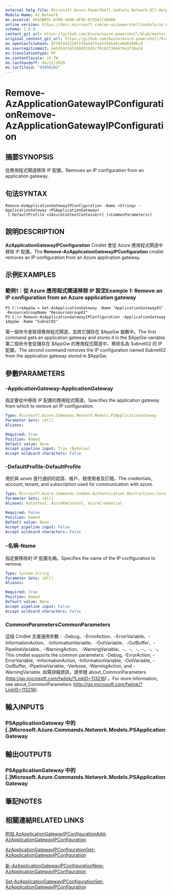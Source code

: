 ```yaml
---
external help file: Microsoft.Azure.PowerShell.Cmdlets.Network.dll-Help.xml
Module Name: Az.Network
ms.assetid: 6943BB5C-D709-4A80-AF5E-DC9501C20680
online version: https://docs.microsoft.com/en-us/powershell/module/az.network/remove-azapplicationgatewayipconfiguration
schema: 2.0.0
content_git_url: https://github.com/Azure/azure-powershell/blob/master/src/Network/Network/help/Remove-AzApplicationGatewayIPConfiguration.md
original_content_git_url: https://github.com/Azure/azure-powershell/blob/master/src/Network/Network/help/Remove-AzApplicationGatewayIPConfiguration.md
ms.openlocfilehash: 87f6f441220f1f8ab47fee5356bddca8d02b96c0
ms.sourcegitcommit: 6a91b4c545350d316d3cf8c62f384478e3f3ba24
ms.translationtype: MT
ms.contentlocale: zh-TW
ms.lasthandoff: 04/21/2020
ms.locfileid: "93956292"
---
```

# <span data-ttu-id="9c0cb-101">Remove-AzApplicationGatewayIPConfiguration</span><span class="sxs-lookup"><span data-stu-id="9c0cb-101">Remove-AzApplicationGatewayIPConfiguration</span></span>

## <span data-ttu-id="9c0cb-102">摘要</span><span class="sxs-lookup"><span data-stu-id="9c0cb-102">SYNOPSIS</span></span>
<span data-ttu-id="9c0cb-103">從應用程式閘道移除 IP 配置。</span><span class="sxs-lookup"><span data-stu-id="9c0cb-103">Removes an IP configuration from an application gateway.</span></span>

## <span data-ttu-id="9c0cb-104">句法</span><span class="sxs-lookup"><span data-stu-id="9c0cb-104">SYNTAX</span></span>

```
Remove-AzApplicationGatewayIPConfiguration -Name <String> -ApplicationGateway <PSApplicationGateway>
 [-DefaultProfile <IAzureContextContainer>] [<CommonParameters>]
```

## <span data-ttu-id="9c0cb-105">說明</span><span class="sxs-lookup"><span data-stu-id="9c0cb-105">DESCRIPTION</span></span>
<span data-ttu-id="9c0cb-106">**AzApplicationGatewayIPConfiguration** Cmdlet 會從 Azure 應用程式閘道中移除 IP 配置。</span><span class="sxs-lookup"><span data-stu-id="9c0cb-106">The **Remove-AzApplicationGatewayIPConfiguration** cmdlet removes an IP configuration from an Azure application gateway.</span></span>

## <span data-ttu-id="9c0cb-107">示例</span><span class="sxs-lookup"><span data-stu-id="9c0cb-107">EXAMPLES</span></span>

### <span data-ttu-id="9c0cb-108">範例1：從 Azure 應用程式閘道移除 IP 設定</span><span class="sxs-lookup"><span data-stu-id="9c0cb-108">Example 1: Remove an IP configuration from an Azure application gateway</span></span>
```
PS C:\>$AppGw = Get-AzApplicationGateway -Name "ApplicationGateway01" -ResourceGroupName "ResourceGroup01"
PS C:\> Remove-AzApplicationGatewayIPConfiguration -ApplicationGateway $AppGw -Name "Subnet02"
```

<span data-ttu-id="9c0cb-109">第一個命令會取得應用程式閘道，並將它儲存在 $AppGw 變數中。</span><span class="sxs-lookup"><span data-stu-id="9c0cb-109">The first command gets an application gateway and stores it in the $AppGw variable.</span></span>
<span data-ttu-id="9c0cb-110">第二個命令會從儲存在 $AppGw 的應用程式閘道中，移除名為 Subnet02 的 IP 配置。</span><span class="sxs-lookup"><span data-stu-id="9c0cb-110">The second command removes the IP configuration named Subnet02 from the application gateway stored in $AppGw.</span></span>

## <span data-ttu-id="9c0cb-111">參數</span><span class="sxs-lookup"><span data-stu-id="9c0cb-111">PARAMETERS</span></span>

### <span data-ttu-id="9c0cb-112">-ApplicationGateway</span><span class="sxs-lookup"><span data-stu-id="9c0cb-112">-ApplicationGateway</span></span>
<span data-ttu-id="9c0cb-113">指定要從中移除 IP 配置的應用程式閘道。</span><span class="sxs-lookup"><span data-stu-id="9c0cb-113">Specifies the application gateway from which to remove an IP configuration.</span></span>

```yaml
Type: Microsoft.Azure.Commands.Network.Models.PSApplicationGateway
Parameter Sets: (All)
Aliases:

Required: True
Position: Named
Default value: None
Accept pipeline input: True (ByValue)
Accept wildcard characters: False
```

### <span data-ttu-id="9c0cb-114">-DefaultProfile</span><span class="sxs-lookup"><span data-stu-id="9c0cb-114">-DefaultProfile</span></span>
<span data-ttu-id="9c0cb-115">用於與 azure 進行通訊的認證、帳戶、租使用者及訂閱。</span><span class="sxs-lookup"><span data-stu-id="9c0cb-115">The credentials, account, tenant, and subscription used for communication with azure.</span></span>

```yaml
Type: Microsoft.Azure.Commands.Common.Authentication.Abstractions.Core.IAzureContextContainer
Parameter Sets: (All)
Aliases: AzContext, AzureRmContext, AzureCredential

Required: False
Position: Named
Default value: None
Accept pipeline input: False
Accept wildcard characters: False
```

### <span data-ttu-id="9c0cb-116">-名稱</span><span class="sxs-lookup"><span data-stu-id="9c0cb-116">-Name</span></span>
<span data-ttu-id="9c0cb-117">指定要移除的 IP 配置名稱。</span><span class="sxs-lookup"><span data-stu-id="9c0cb-117">Specifies the name of the IP configuration to remove.</span></span>

```yaml
Type: System.String
Parameter Sets: (All)
Aliases:

Required: True
Position: Named
Default value: None
Accept pipeline input: False
Accept wildcard characters: False
```

### <span data-ttu-id="9c0cb-118">CommonParameters</span><span class="sxs-lookup"><span data-stu-id="9c0cb-118">CommonParameters</span></span>
<span data-ttu-id="9c0cb-119">這個 Cmdlet 支援通用參數：-Debug、-ErrorAction、-ErrorVariable、-InformationAction、-InformationVariable、-OutVariable、-OutBuffer、-PipelineVariable、-WarningAction、-WarningVariable、-、-、-、-、-、-。</span><span class="sxs-lookup"><span data-stu-id="9c0cb-119">This cmdlet supports the common parameters: -Debug, -ErrorAction, -ErrorVariable, -InformationAction, -InformationVariable, -OutVariable, -OutBuffer, -PipelineVariable, -Verbose, -WarningAction, and -WarningVariable.</span></span> <span data-ttu-id="9c0cb-120">如需詳細資訊，請參閱 about_CommonParameters (http://go.microsoft.com/fwlink/?LinkID=113216) 。</span><span class="sxs-lookup"><span data-stu-id="9c0cb-120">For more information, see about_CommonParameters (http://go.microsoft.com/fwlink/?LinkID=113216).</span></span>

## <span data-ttu-id="9c0cb-121">輸入</span><span class="sxs-lookup"><span data-stu-id="9c0cb-121">INPUTS</span></span>

### <span data-ttu-id="9c0cb-122">PSApplicationGateway 中的 [.]</span><span class="sxs-lookup"><span data-stu-id="9c0cb-122">Microsoft.Azure.Commands.Network.Models.PSApplicationGateway</span></span>

## <span data-ttu-id="9c0cb-123">輸出</span><span class="sxs-lookup"><span data-stu-id="9c0cb-123">OUTPUTS</span></span>

### <span data-ttu-id="9c0cb-124">PSApplicationGateway 中的 [.]</span><span class="sxs-lookup"><span data-stu-id="9c0cb-124">Microsoft.Azure.Commands.Network.Models.PSApplicationGateway</span></span>

## <span data-ttu-id="9c0cb-125">筆記</span><span class="sxs-lookup"><span data-stu-id="9c0cb-125">NOTES</span></span>

## <span data-ttu-id="9c0cb-126">相關連結</span><span class="sxs-lookup"><span data-stu-id="9c0cb-126">RELATED LINKS</span></span>

[<span data-ttu-id="9c0cb-127">附加 AzApplicationGatewayIPConfiguration</span><span class="sxs-lookup"><span data-stu-id="9c0cb-127">Add-AzApplicationGatewayIPConfiguration</span></span>](./Add-AzApplicationGatewayIPConfiguration.md)

[<span data-ttu-id="9c0cb-128">AzApplicationGatewayIPConfiguration</span><span class="sxs-lookup"><span data-stu-id="9c0cb-128">Get-AzApplicationGatewayIPConfiguration</span></span>](./Get-AzApplicationGatewayIPConfiguration.md)

[<span data-ttu-id="9c0cb-129">新-AzApplicationGatewayIPConfiguration</span><span class="sxs-lookup"><span data-stu-id="9c0cb-129">New-AzApplicationGatewayIPConfiguration</span></span>](./New-AzApplicationGatewayIPConfiguration.md)

[<span data-ttu-id="9c0cb-130">Set-AzApplicationGatewayIPConfiguration</span><span class="sxs-lookup"><span data-stu-id="9c0cb-130">Set-AzApplicationGatewayIPConfiguration</span></span>](./Set-AzApplicationGatewayIPConfiguration.md)


